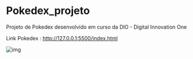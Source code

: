 # Pokedex_projeto
Projeto de Pokedex desenvolvido em curso da DIO - Digital Innovation One 

Link Pokedex : http://127.0.0.1:5500/index.html

![img](https://sm.ign.com/t/ign_pt/screenshot/default/broll_zf5b.1080.png)
